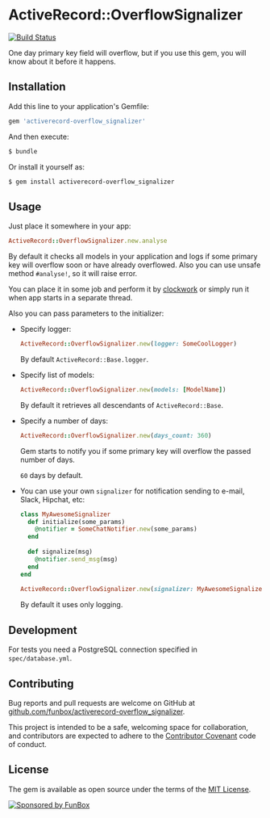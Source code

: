 # ActiveRecord::OverflowSignalizer

[![Build Status](https://travis-ci.org/funbox/activerecord-overflow_signalizer.svg?branch=master)](https://travis-ci.org/funbox/activerecord-overflow_signalizer)

One day primary key field will overflow, but if you use this gem, you will know about it before it happens.

## Installation

Add this line to your application's Gemfile:

```ruby
gem 'activerecord-overflow_signalizer'
```

And then execute:

```bash
$ bundle
```

Or install it yourself as:

```bash
$ gem install activerecord-overflow_signalizer
```

## Usage

Just place it somewhere in your app:

```ruby
ActiveRecord::OverflowSignalizer.new.analyse
```

By default it checks all models in your application and logs if some primary key will overflow soon or have already overflowed.
Also you can use unsafe method `#analyse!`, so it will raise error.

You can place it in some job and perform it by [clockwork](https://github.com/adamwiggins/clockwork)
or simply run it when app starts in a separate thread.

Also you can pass parameters to the initializer:

- Specify logger:

  ```ruby
  ActiveRecord::OverflowSignalizer.new(logger: SomeCoolLogger)
  ```

  By default `ActiveRecord::Base.logger`.

- Specify list of models:

  ```ruby
  ActiveRecord::OverflowSignalizer.new(models: [ModelName])
  ```

  By default it retrieves all descendants of `ActiveRecord::Base`.

- Specify a number of days:

  ```ruby
  ActiveRecord::OverflowSignalizer.new(days_count: 360)
  ```
  
  Gem starts to notify you if some primary key will overflow the passed number of days.

  `60` days by default.

- You can use your own `signalizer` for notification sending to e-mail, Slack, Hipchat, etc:

  ```ruby
  class MyAwesomeSignalizer
    def initialize(some_params)
      @notifier = SomeChatNotifier.new(some_params)
    end
    
    def signalize(msg)
      @notifier.send_msg(msg)
    end
  end
    
  ActiveRecord::OverflowSignalizer.new(signalizer: MyAwesomeSignalizer.new(some_params))
  ```
  
  By default it uses only logging.

## Development

For tests you need a PostgreSQL connection specified in `spec/database.yml`.

## Contributing

Bug reports and pull requests are welcome on GitHub at [github.com/funbox/activerecord-overflow_signalizer](https://github.com/funbox/activerecord-overflow_signalizer). 

This project is intended to be a safe, welcoming space for collaboration, and contributors are expected to adhere 
to the [Contributor Covenant](http://contributor-covenant.org) code of conduct.

## License

The gem is available as open source under the terms of the [MIT License](http://opensource.org/licenses/MIT).

[![Sponsored by FunBox](https://funbox.ru/badges/sponsored_by_funbox_centered.svg)](https://funbox.ru)

